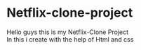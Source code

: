 # Netflix-clone-project

Hello guys this is my Netflix-Clone Project<br>
In this i create with the help of Html and css 

